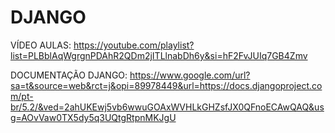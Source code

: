 # DJANGO

VÍDEO AULAS: https://youtube.com/playlist?list=PLBblAqWgrgnPDAhR2QDm2jITLlnabDh6y&si=hF2FvJUIq7GB4Zmv


DOCUMENTAÇÃO DJANGO: https://www.google.com/url?sa=t&source=web&rct=j&opi=89978449&url=https://docs.djangoproject.com/pt-br/5.2/&ved=2ahUKEwj5vb6wwuGOAxWVHLkGHZsfJX0QFnoECAwQAQ&usg=AOvVaw0TX5dy5q3UQtgRtpnMKJgU